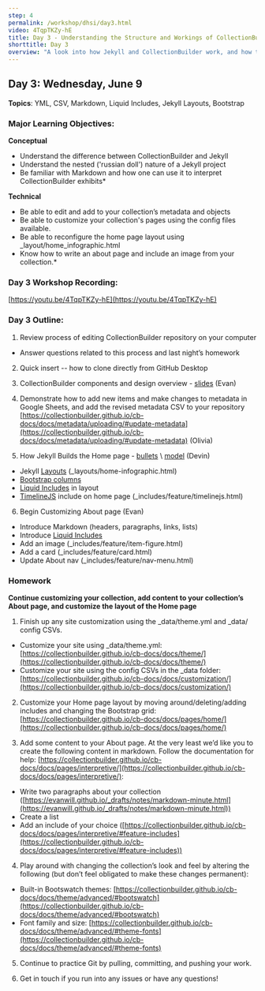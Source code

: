 ```yaml
---
step: 4
permalink: /workshop/dhsi/day3.html
video: 4TqpTKZy-hE
title: Day 3 - Understanding the Structure and Workings of CollectionBuilder/Jekyll 
shorttitle: Day 3
overview: "A look into how Jekyll and CollectionBuilder work, and how to use Markdown to write with CollectionBuilder collections."
---
```

## Day 3: Wednesday, June 9

**Topics**: YML, CSV, Markdown, Liquid Includes, Jekyll Layouts, Bootstrap

### Major Learning Objectives: 

**Conceptual** 
- Understand the difference between CollectionBuilder and Jekyll 
- Understand the nested ('russian doll') nature of a Jekyll project
- Be familiar with Markdown and how one can use it to interpret CollectionBuilder exhibits*

**Technical** 
- Be able to edit and add to your collection’s metadata and objects
- Be able to customize your collection's pages using the config files available.
- Be able to reconfigure the home page layout using _layout/home_infographic.html
- Know how to write an about page and include an image from your collection.*

### Day 3 Workshop Recording:

[https://youtu.be/4TqpTKZy-hE](https://youtu.be/4TqpTKZy-hE)

### Day 3 Outline:

1. Review process of editing CollectionBuilder repository on your computer
-  Answer questions related to this process and last night’s homework

2. Quick insert -- how to clone directly from GitHub Desktop

3. CollectionBuilder components and design overview - [slides](https://docs.google.com/presentation/d/1mLSM2ed9HXxxezyON4IIL3P0bHyOpy0gvbMzFj5R19I/edit?usp=sharing) (Evan)

4. Demonstrate how to add new items and make changes to metadata in Google Sheets, and add the revised metadata CSV to your repository [https://collectionbuilder.github.io/cb-docs/docs/metadata/uploading/#update-metadata](https://collectionbuilder.github.io/cb-docs/docs/metadata/uploading/#update-metadata) (Olivia)

5. How Jekyll Builds the Home page - [bullets](https://docs.google.com/document/d/1zMLxa6J4VMDvXwWNNPmaokaTYHAzS2WevyO25Je3tWM/edit?usp=sharing) \ [model](https://docs.google.com/presentation/d/1iaUD9RCCJg72Nwb6Wal_-4AfHBYWUoDeGs3wMwq6acs/edit?usp=sharing) (Devin)
-  Jekyll [Layouts](https://jekyllrb.com/docs/layouts/) (_layouts/home-infographic.html)
-  [Bootstrap columns](https://getbootstrap.com/docs/4.6/layout/grid/)
-  [Liquid Includes](https://shopify.github.io/liquid/) in layout
-  [TimelineJS](https://timeline.knightlab.com/) include on home page (_includes/feature/timelinejs.html)

6. Begin Customizing About page (Evan) 
-  Introduce Markdown (headers, paragraphs, links, lists)
-  Introduce [Liquid Includes](https://jekyllrb.com/docs/includes/)
  -  Add an image (_includes/feature/item-figure.html)
  -  Add a card (_includes/feature/card.html)
  -  Update About nav (_includes/feature/nav-menu.html)

### Homework

**Continue customizing your collection, add content to your collection’s About page, and customize the layout of the Home page**

1. Finish up any site customization using the _data/theme.yml and _data/ config CSVs.
-  Customize your site using _data/theme.yml: [https://collectionbuilder.github.io/cb-docs/docs/theme/](https://collectionbuilder.github.io/cb-docs/docs/theme/)
-  Customize your site using the config CSVs in the _data folder: [https://collectionbuilder.github.io/cb-docs/docs/customization/](https://collectionbuilder.github.io/cb-docs/docs/customization/)

2. Customize your Home page layout by moving around/deleting/adding includes and changing the Bootstrap grid: [https://collectionbuilder.github.io/cb-docs/docs/pages/home/](https://collectionbuilder.github.io/cb-docs/docs/pages/home/)

3. Add some content to your About page. At the very least we’d like you to create the following content in markdown. Follow the documentation for help: [https://collectionbuilder.github.io/cb-docs/docs/pages/interpretive/](https://collectionbuilder.github.io/cb-docs/docs/pages/interpretive/):
-  Write two paragraphs about your collection ([https://evanwill.github.io/_drafts/notes/markdown-minute.html](https://evanwill.github.io/_drafts/notes/markdown-minute.html))  
-  Create a list
-  Add an include of your choice ([https://collectionbuilder.github.io/cb-docs/docs/pages/interpretive/#feature-includes](https://collectionbuilder.github.io/cb-docs/docs/pages/interpretive/#feature-includes)) 

4. Play around with changing the collection’s look and feel by altering the following (but don’t feel obligated to make these changes permanent):
-  Built-in Bootswatch themes: [https://collectionbuilder.github.io/cb-docs/docs/theme/advanced/#bootswatch](https://collectionbuilder.github.io/cb-docs/docs/theme/advanced/#bootswatch)
-  Font family and size: [https://collectionbuilder.github.io/cb-docs/docs/theme/advanced/#theme-fonts](https://collectionbuilder.github.io/cb-docs/docs/theme/advanced/#theme-fonts) 

5. Continue to practice Git by pulling, committing, and pushing your work. 

6. Get in touch if you run into any issues or have any questions!